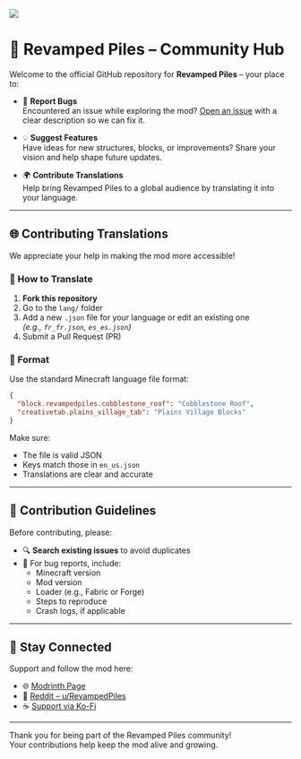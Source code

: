 ![](https://i.imgur.com/QYij9aY.png)

# 🧱 Revamped Piles – Community Hub

Welcome to the official GitHub repository for **Revamped Piles** – your place to:

- 🐛 **Report Bugs**  
  Encountered an issue while exploring the mod? [Open an issue](https://github.com/TheRevamper/RevampedPiles/issues) with a clear description so we can fix it.

- 💡 **Suggest Features**  
  Have ideas for new structures, blocks, or improvements? Share your vision and help shape future updates.

- 🌍 **Contribute Translations**  
  Help bring Revamped Piles to a global audience by translating it into your language.

---

## 🌐 Contributing Translations

We appreciate your help in making the mod more accessible!

### 🔧 How to Translate

1. **Fork this repository**
2. Go to the `lang/` folder
3. Add a new `.json` file for your language or edit an existing one  
   _(e.g., `fr_fr.json`, `es_es.json`)_
4. Submit a Pull Request (PR)

### 📝 Format

Use the standard Minecraft language file format:

```json
{
  "block.revampedpiles.cobblestone_roof": "Cobblestone Roof",
  "creativetab.plains_village_tab": "Plains Village Blocks"
}
```

Make sure:
- The file is valid JSON
- Keys match those in `en_us.json`
- Translations are clear and accurate

---

## 📌 Contribution Guidelines

Before contributing, please:

- 🔍 **Search existing issues** to avoid duplicates
- 🐞 For bug reports, include:
  - Minecraft version  
  - Mod version  
  - Loader (e.g., Fabric or Forge)  
  - Steps to reproduce  
  - Crash logs, if applicable

---

## 💬 Stay Connected

Support and follow the mod here:

- 🌐 [Modrinth Page](https://modrinth.com/mod/revamped-piles)
- 🧵 [Reddit – u/RevampedPiles](https://www.reddit.com/user/RevampedPiles)
- ☕ [Support via Ko-Fi](https://ko-fi.com/therevamper)

---

Thank you for being part of the Revamped Piles community!  
Your contributions help keep the mod alive and growing.
